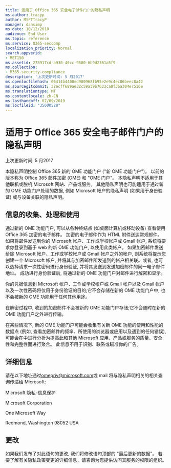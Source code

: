 ```yaml
---
title: 适用于 Office 365 安全电子邮件门户的隐私声明
ms.author: tracyp
author: MSFTTracyP
manager: dansimp
ms.date: 10/12/2018
audience: End User
ms.topic: reference
ms.service: O365-seccomp
localization_priority: Normal
search.appverid:
- MET150
ms.assetid: 278917cd-a930-46cc-9580-6b9d2361a5f9
ms.collection:
- M365-security-compliance
description: '上次更新时间: 5 月2017'
ms.openlocfilehash: 06414b4400ed980968fb95e2e9c4ec06beec8a42
ms.sourcegitcommit: 32ecff689ae32c59a39b7633ca0f36a304e7516e
ms.translationtype: MT
ms.contentlocale: zh-CN
ms.lasthandoff: 07/09/2019
ms.locfileid: "35600528"
---
```

# <a name="privacy-statement-for-office-365-secure-email-portal"></a>适用于 Office 365 安全电子邮件门户的隐私声明

上次更新时间: 5 月2017
  
本隐私声明控制 Office 365 新的 OME 功能门户 ("新 OME 功能门户")。 以前的版本称为 Office 365 邮件加密 (OME) 和 "OME 门户"。 本隐私声明不适用于其他联机或脱机 Microsoft 网站、产品或服务。 其他隐私声明也可能适用于通过新的 OME 功能门户处理的数据, 例如 Microsoft 帐户的隐私声明 (如果用于身份验证) 或与设备关联的隐私声明。
  
## <a name="collection-processing-and-use-of-your-information"></a>信息的收集、处理和使用

通过新的 OME 功能门户, 可以从各种终结点 (如桌面计算机或移动设备) 查看使用 Office 365 加密的电子邮件。 加密的电子邮件作为 HTML 附件送达常规邮件。 如果将邮件发送到你的 Microsoft 帐户、工作或学校帐户或 Gmail 帐户, 系统将要求你登录到基于 web 的新 OME 功能门户, 以使用此类帐户。 如果加密邮件发送给除 Microsoft 帐户、工作或学校帐户或 Gmail 帐户之外的帐户, 则系统将提示您创建一个 Microsoft 帐户, 并将其与加密邮件所发送到的帐户相关联。或者, 也可以选择请求一次性密码进行身份验证, 并将其发送到发送加密邮件的同一电子邮件地址。 成功进行身份验证后, 将通过新的 OME 功能门户对邮件进行解密和显示。
  
你的凭据信息到 Microsoft 帐户、工作或学校帐户或 Gmail 帐户以及 Gmail 帐户以及一次性密码将仅用于身份验证的目的;它不会存储在新的 OME 功能门户中, 也不会被新的 OME 功能用于任何其他用途。
  
在解密过程中, 收到的加密邮件不会被新的 OME 功能门户存储;它不会随时在新的 OME 功能门户之外进行传输。
  
在某些情况下, 新的 OME 功能门户可能会收集有关新 OME 功能的使用和性能的数据点 (例如, 查看加密邮件的频率、所使用的浏览器或应用以及遇到的任何错误), 可能会在中进行分析为提高此和其他 Microsoft 应用、产品或服务的质量、安全性和完整性而进行聚合。 此信息不用于识别、联系或瞄准你的广告。
  
## <a name="for-more-information"></a>详细信息

请在以下地址通过[omepriv@microsoft.com](mailto:omepriv@microsoft.com)或 mail 将与隐私声明相关的相关查询传递给 Microsoft:
  
Microsoft 隐私-信息保护
  
Microsoft Corporation
  
One Microsoft Way
  
Redmond, Washington 98052 USA
  
## <a name="changes"></a>更改

如果我们发布了对此语句的更改, 我们将修改语句顶部的 "最后更新的数据"。 若要了解有关隐私政策变更的详细信息，请咨询为您提供访问其服务的权限的组织。
  

